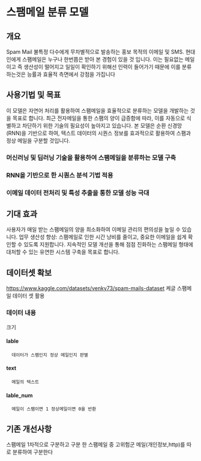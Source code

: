 # 스팸메일 분류 모델

## 개요
Spam Mail
불특정 다수에게 무차별적으로 발송하는 홍보 목적의 이메일 및 SMS. 현대인에게 스팸메일은 누구나 한번쯤은 받아 본 경험이 있을 것 입니다. 이는 필요없는 메일이고 즉 생산성이 떨어지고 일일이 확인하기 위해선 인력이 들어가기 때문에 이를 분류하는것은 능률과 효율적 측면에서 강점을 가집니다

## 사용기법 및 목표
이 모델은 자연어 처리를 활용하여 스팸메일을 효율적으로 분류하는 모델을 개발하는 것을 목표로 합니다. 최근 전자메일을 통한 스팸의 양이 급증함에 따라, 이를 자동으로 식별하고 차단하기 위한 기술의 필요성이 높아지고 있습니다. 본 모델은 순환 신경망(RNN)을 기반으로 하여, 텍스트 데이터의 시퀀스 정보를 효과적으로 활용하여 스팸과 정상 메일을 구분할 것입니다.

### 머신러닝 및 딥러닝 기술을 활용하여 스팸메일을 분류하는 모델 구축
### RNN을 기반으로 한 시퀀스 분석 기법 적용
### 이메일 데이터 전처리 및 특성 추출을 통한 모델 성능 극대

## 기대 효과
사용자가 매일 받는 스팸메일의 양을 최소화하여 이메일 관리의 편의성을 높일 수 있습니다.
업무 생산성 향상: 스팸메일로 인한 시간 낭비를 줄이고, 중요한 이메일을 쉽게 확인할 수 있도록 지원합니다.
지속적인 모델 개선을 통해 점점 진화하는 스팸메일 형태에 대처할 수 있는 유연한 시스템 구축을 목표로 합니다.

## 데이터셋 확보
https://www.kaggle.com/datasets/venky73/spam-mails-dataset 케글 스팸메일 데이터 셋 활용
### 데이터 내용
 크기 
 #### lable 
      데이터가 스팸인지 정상 메일인지 판별
 #### text
      메일의 텍스트
 #### lable_num
      메일이 스팸이면 1 정상메일이면 0을 반환

## 기존 개선사항 
스팸메일 1차적으로 구분하고 구분 한 스팸메일 중 고위험군 메일(개인정보,http)를 따로 분류하여 구분한다
